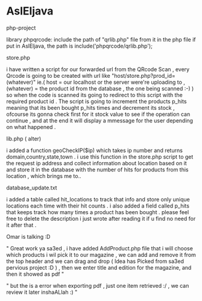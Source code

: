 AslEljava
=========

php-project



library phpqrcode:
include the path of "qrlib.php" file from it in the php file
if put in AslEljava, the path is include('phpqrcode/qrlib.php');


store.php

i have written a script for our forwarded url from the QRcode Scan , every Qrcode is going to be created with url like "host/store.php?prod_id=(whatever)" ie.( host = our localhost or the server were're uploading to , (whatever) = the product id from the database , the one being scanned :-) ) so when the code is scanned its going to redirect to this script with the required product id . The script is going to increment the products p_hits meaning that its been bought p_hits times and decrement its stock , ofcourse its gonna check first for it stock value to see if the operation can continue , and at the end it will display a mmessage for the user depending on what happened .

lib.php ( alter) 

i added a function geoCheckIP($ip) which takes ip number and returns domain,country,state,town .
i use this function in the store.php script to get the request ip address and collect information about location based on it and store it in the database with the number of hits for products from this location , which brings me to..


database_update.txt

i added a table called hit_locations to track that info and store only unique locations each time with their hit counts .
i also added a field called p_hits that keeps track how many times a product has been bought . please feel free to delete the description i just wrote after reading it if u find no need for it after that .




Omar is talking :D 

" Great work ya sa3ed , i have added AddProduct.php file that i will choose  which products i wil pick it to our magazine , we can add and remove it from the top header and we can drag and drop ( Idea has Picked from sa3ed pervious project :D ) , then we enter title and edition for the magazine, and then it showed as pdf " 

" but the is a error when exporting pdf , just one item retrieved :/ , we can review it later inshaALlah :) " 
